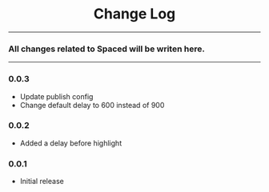 <div align="center">
	<h1>Change Log</h1>
</div>

---

### All changes related to Spaced will be writen here.

---

### 0.0.3
- Update publish config
- Change default delay to 600 instead of 900

### 0.0.2
- Added a delay before highlight

### 0.0.1
- Initial release
